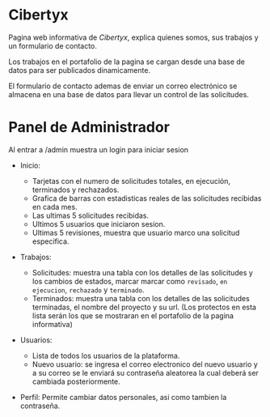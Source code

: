 # Cibertyx
Pagina web informativa de *Cibertyx*, explica quienes somos,  sus trabajos y un formulario de contacto.

Los trabajos en el portafolio de la pagina se cargan desde una base de datos para ser publicados dinamicamente.

El formulario de contacto ademas de enviar un correo electrónico se almacena en una base de datos para llevar un control de las solicitudes.

# Panel de Administrador
Al entrar a /admin muestra un login para iniciar sesion

- Inicio: 
	- Tarjetas con el numero de solicitudes  totales,  en ejecución, terminados  y rechazados. 
	- Grafica de barras con estadisticas reales de las solicitudes recibidas en cada mes. 
	- Las ultimas 5 solicitudes recibidas.
	- Ultimos 5 usuarios  que iniciaron sesion.
	- Ultimas 5 revisiones, muestra que usuario marco una solicitud especifica.

- Trabajos:
	- Solicitudes: muestra una tabla con los detalles de las solicitudes y los cambios de estados, marcar marcar como `revisado`, `en ejecucion`, `rechazado` y `terminado`.
	- Terminados: muestra una tabla con los detalles de las solicitudes terminadas, el nombre del proyecto y su url. (Los protectos en esta lista serán los que se mostraran en el portafolio de la pagina informativa)

- Usuarios: 
	- Lista de todos los usuarios de la plataforma.
	- Nuevo usuario: se ingresa el correo electronico del nuevo usuario y a su correo se le enviará su contraseña aleatorea la cual deberá ser cambiada posteriormente.

- Perfil: Permite cambiar datos personales, asi como tambien la contraseña.